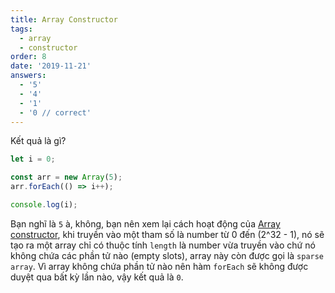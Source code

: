 ```yaml
---
title: Array Constructor
tags:
  - array
  - constructor
order: 8
date: '2019-11-21'
answers:
  - '5'
  - '4'
  - '1'
  - '0 // correct'
---
```


Kết quả là gì?

```javascript
let i = 0;

const arr = new Array(5);
arr.forEach(() => i++);

console.log(i);
```

<!-- explanation -->

Bạn nghĩ là `5` à, không, bạn nên xem lại cách hoạt động của [Array constructor](http://duthaho.com/blogs/js-creating-array), khi truyền vào một tham số là number từ 0 đến (2^32 - 1), nó sẽ tạo ra một array chỉ có thuộc tính `length` là number vừa truyền vào chứ nó không chứa các phần tử nào (empty slots), array này còn được gọi là `sparse array`. Vì array không chứa phần tử nào nên hàm `forEach` sẽ không được duyệt qua bất kỳ lần nào, vậy kết quả là `0`.
